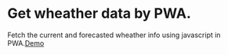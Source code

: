 # Get wheather data by PWA.
Fetch the current and forecasted wheather info using javascript in PWA.[Demo](https://dashokkumar93.github.io/Get-whether-data-by-PWA./index.html)
